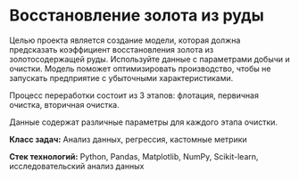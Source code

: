 # Восстановление золота из руды
Целью проекта является создание модели, которая должна предсказать коэффициент восстановления золота из золотосодержащей руды.
Используйте данные с параметрами добычи и очистки. Модель поможет оптимизировать производство, чтобы не запускать предприятие с убыточными характеристиками.

Процесс переработки состоит из 3 этапов: флотация, первичная очистка, вторичная очистка.

Данные содержат различные параметры для каждого этапа очистки.

__Класс задач:__ Анализ данных, регрессия, кастомные метрики

__Стек технологий:__ Python, Pandas, Matplotlib, NumPy, Scikit-learn, исследовательский анализ данных
